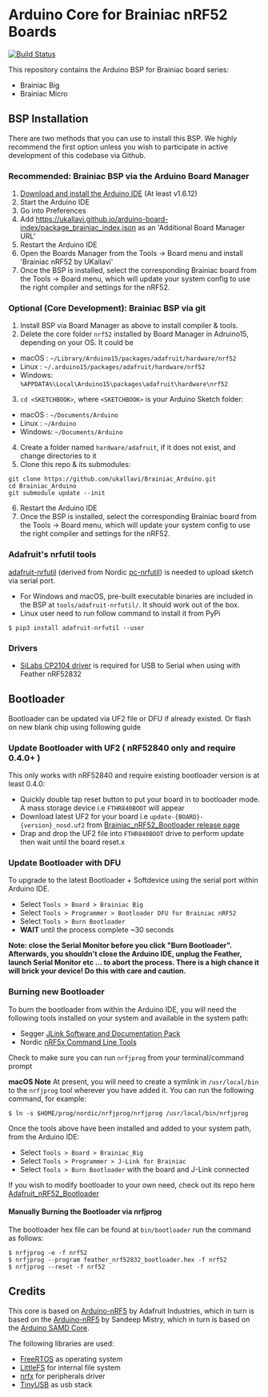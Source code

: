 # Arduino Core for Brainiac nRF52 Boards

[![Build Status](https://github.com/ukallavi/Brainiac_Arduino/workflows/Build/badge.svg)](https://github.com/ukallavi/Brainiac_Arduino/actions)

This repository contains the Arduino BSP for Brainiac board series:

- Brainiac Big
- Brainiac Micro

## BSP Installation

There are two methods that you can use to install this BSP. We highly recommend the first option unless you wish to participate in active development of this codebase via Github.

### Recommended: Brainiac BSP via the Arduino Board Manager

 1. [Download and install the Arduino IDE](https://www.arduino.cc/en/Main/Software) (At least v1.6.12)
 2. Start the Arduino IDE
 3. Go into Preferences
 4. Add https://ukallavi.github.io/arduino-board-index/package_brainiac_index.json as an 'Additional Board Manager URL'
 5. Restart the Arduino IDE
 6. Open the Boards Manager from the Tools -> Board menu and install 'Brainiac nRF52 by UKallavi'
 7. Once the BSP is installed, select the corresponding Brainiac board from the Tools -> Board menu, which will update your system config to use the right compiler and settings for the nRF52.

### Optional (Core Development): Brainiac BSP via git

 1. Install BSP via Board Manager as above to install compiler & tools.
 2. Delete the core folder `nrf52` installed by Board Manager in Adruino15, depending on your OS. It could be
  * macOS  : `~/Library/Arduino15/packages/adafruit/hardware/nrf52`
  * Linux  : `~/.arduino15/packages/adafruit/hardware/nrf52`
  * Windows: `%APPDATA%\Local\Arduino15\packages\adafruit\hardware\nrf52`
 3. `cd <SKETCHBOOK>`, where `<SKETCHBOOK>` is your Arduino Sketch folder:
  * macOS  : `~/Documents/Arduino`
  * Linux  : `~/Arduino`
  * Windows: `~/Documents/Arduino`
 4. Create a folder named `hardware/adafruit`, if it does not exist, and change directories to it
 5. Clone this repo & its submodules:

   ```
   git clone https://github.com/ukallavi/Brainiac_Arduino.git
   cd Brainiac_Arduino
   git submodule update --init
   ```
   
 6. Restart the Arduino IDE
 7. Once the BSP is installed, select the corresponding Brainiac board from the Tools -> Board menu, which will update your system config to use the right compiler and settings for the nRF52.

### Adafruit's nrfutil tools

[adafruit-nrfutil](https://github.com/adafruit/Adafruit_nRF52_nrfutil) (derived from Nordic [pc-nrfutil](https://github.com/NordicSemiconductor/pc-nrfutil)) is needed to upload sketch via serial port.

- For Windows and macOS, pre-built executable binaries are included in the BSP at `tools/adafruit-nrfutil/`. It should work out of the box.
- Linux user need to run follow command to install it from PyPi

```
$ pip3 install adafruit-nrfutil --user
```

### Drivers

- [SiLabs CP2104 driver](https://www.silabs.com/developers/usb-to-uart-bridge-vcp-drivers?tab=downloads) is required for USB to Serial when using with Feather nRF52832

## Bootloader

Bootloader can be updated via UF2 file or DFU if already existed. Or flash on new blank chip using following guide

### Update Bootloader with UF2 ( nRF52840 only and require 0.4.0+ )

This only works with nRF52840 and require existing bootloader version is at least 0.4.0:

- Quickly double tap reset button to put your board in to bootloader mode. A mass storage device i.e `FTHR840BOOT` will appear
- Download latest UF2 for your board i.e `update-{BOARD}-{version}_nosd.uf2` from [Brainiac_nRF52_Bootloader release page](https://github.com/adafruit/Adafruit_nRF52_Bootloader/releases)
- Drap and drop the UF2 file into `FTHR840BOOT` drive to perform update then wait until the board reset.x

### Update Bootloader with DFU

To upgrade to the latest Bootloader + Softdevice using the serial port within Arduino IDE.

- Select `Tools > Board > Brainiac Big`
- Select `Tools > Programmer > Bootloader DFU for Brainiac nRF52`
- Select `Tools > Burn Bootloader`
- **WAIT** until the process complete ~30 seconds

**Note: close the Serial Monitor before you click "Burn Bootloader". Afterwards, you shouldn't close the Arduino IDE, unplug the Feather, launch Serial Monitor etc ... to abort the process. There is a high chance it will brick your device! Do this with care and caution.**

### Burning new Bootloader

To burn the bootloader from within the Arduino IDE, you will need the following tools installed
on your system and available in the system path:

- Segger [JLink Software and Documentation Pack](https://www.segger.com/downloads/jlink)
- Nordic [nRF5x Command Line Tools](https://www.nordicsemi.com/Software-and-Tools/Development-Tools/nRF-Command-Line-Tools)

Check to make sure you can run `nrfjprog` from your terminal/command prompt

**macOS Note** At present, you will need to create a symlink in `/usr/local/bin` to the
`nrfjprog` tool wherever you have added it. You can run the following command, for example:

```
$ ln -s $HOME/prog/nordic/nrfjprog/nrfjprog /usr/local/bin/nrfjprog
```

Once the tools above have been installed and added to your system path, from the Arduino IDE:

- Select `Tools > Board > Brainiac_Big`
- Select `Tools > Programmer > J-Link for Brainiac`
- Select `Tools > Burn Bootloader` with the board and J-Link connected

If you wish to modify bootloader to your own need, check out its repo here [Adafruit_nRF52_Bootloader](https://github.com/adafruit/Adafruit_nRF52_Bootloader)

#### Manually Burning the Bootloader via nrfjprog

The bootloader hex file can be found at `bin/bootloader` run the command as follows:

```
$ nrfjprog -e -f nrf52
$ nrfjprog --program feather_nrf52832_bootloader.hex -f nrf52
$ nrfjprog --reset -f nrf52
```

## Credits

This core is based on [Arduino-nRF5](https://github.com/adafruit/Adafruit_nRF52_Arduino) by Adafruit Industries,
which in turn is based on the [Arduino-nRF5](https://github.com/sandeepmistry/arduino-nRF5) by Sandeep Mistry,
which in turn is based on the [Arduino SAMD Core](https://github.com/arduino/ArduinoCore-samd).

The following libraries are used:

- [FreeRTOS](https://www.freertos.org/) as operating system
- [LittleFS](https://github.com/ARMmbed/littlefs) for internal file system
- [nrfx](https://github.com/NordicSemiconductor/nrfx) for peripherals driver
- [TinyUSB](https://github.com/hathach/tinyusb) as usb stack